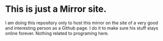 # This is just a Mirror site.

I am doing this repository only to host this mirror on the site of a very good and interesting person as a Github page. 
I do it to make sure his stuff stays online forever. Nothing related to programing here. 
